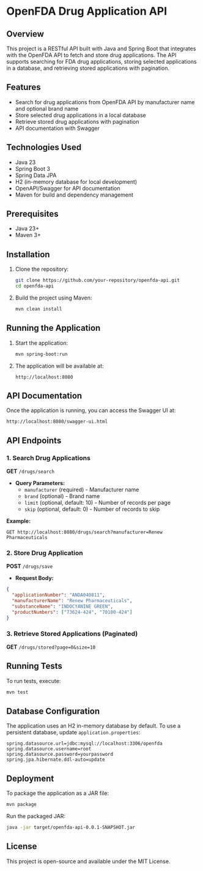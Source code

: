 # OpenFDA Drug Application API

## Overview
This project is a RESTful API built with Java and Spring Boot that integrates with the OpenFDA API to fetch and store drug applications. The API supports searching for FDA drug applications, storing selected applications in a database, and retrieving stored applications with pagination.

## Features
- Search for drug applications from OpenFDA API by manufacturer name and optional brand name
- Store selected drug applications in a local database
- Retrieve stored drug applications with pagination
- API documentation with Swagger

## Technologies Used
- Java 23
- Spring Boot 3
- Spring Data JPA
- H2 (in-memory database for local development)
- OpenAPI/Swagger for API documentation
- Maven for build and dependency management

## Prerequisites
- Java 23+
- Maven 3+

## Installation
1. Clone the repository:
   ```sh
   git clone https://github.com/your-repository/openfda-api.git
   cd openfda-api
   ```

2. Build the project using Maven:
   ```sh
   mvn clean install
   ```

## Running the Application
1. Start the application:
   ```sh
   mvn spring-boot:run
   ```
2. The application will be available at:
   ```
   http://localhost:8080
   ```

## API Documentation
Once the application is running, you can access the Swagger UI at:
```
http://localhost:8080/swagger-ui.html
```

## API Endpoints
### 1. Search Drug Applications
**GET** `/drugs/search`
- **Query Parameters:**
    - `manufacturer` (required) - Manufacturer name
    - `brand` (optional) - Brand name
    - `limit` (optional, default: 10) - Number of records per page
    - `skip` (optional, default: 0) - Number of records to skip

**Example:**
```
GET http://localhost:8080/drugs/search?manufacturer=Renew Pharmaceuticals
```

### 2. Store Drug Application
**POST** `/drugs/save`
- **Request Body:**
```json
{
  "applicationNumber": "ANDA040811",
  "manufacturerName": "Renew Pharmaceuticals",
  "substanceName": "INDOCYANINE GREEN",
  "productNumbers": ["73624-424", "70100-424"]
}
```

### 3. Retrieve Stored Applications (Paginated)
**GET** `/drugs/stored?page=0&size=10`

## Running Tests
To run tests, execute:
```sh
mvn test
```

## Database Configuration
The application uses an H2 in-memory database by default. To use a persistent database, update `application.properties`:
```
spring.datasource.url=jdbc:mysql://localhost:3306/openfda
spring.datasource.username=root
spring.datasource.password=yourpassword
spring.jpa.hibernate.ddl-auto=update
```

## Deployment
To package the application as a JAR file:
```sh
mvn package
```
Run the packaged JAR:
```sh
java -jar target/openfda-api-0.0.1-SNAPSHOT.jar
```

## License
This project is open-source and available under the MIT License.

